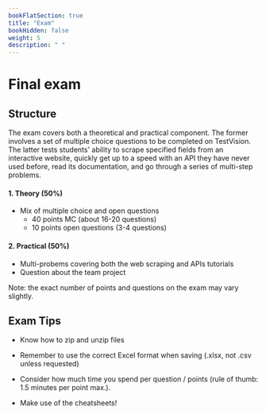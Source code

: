 ```yaml
---
bookFlatSection: true
title: "Exam"
bookHidden: false
weight: 5
description: " "
---
```


# Final exam

## Structure

The exam covers both a theoretical and practical component. The former involves a set of multiple choice questions to be completed on TestVision. The latter tests students' ability to scrape specified fields from an interactive website, quickly get up to a speed with an API they have never used before, read its documentation, and go through a series of multi-step problems.

#### 1. Theory (50%)
- Mix of multiple choice and open questions
  - 40 points MC (about 16-20 questions)
  - 10 points open questions (3-4 questions)

#### 2. Practical (50%)
- Multi-probems covering both the web scraping and APIs tutorials
- Question about the team project


Note: the exact number of points and questions on the exam may vary slightly.


## Exam Tips
* Know how to zip and unzip files

* Remember to use the correct Excel format when saving (.xlsx, not .csv unless requested)

* Consider how much time you spend per question / points (rule of thumb: 1.5 minutes per point max.).

* Make use of the cheatsheets!

<!-- POST-COVID

* Downloading files (C:\users\[your username]) versus Jupyter’s default startup directory (c:\users\default) – practice that!

* Websites blocked, except [jsonviewer.stack.hu](jsonviewer.stack.hu)

* Be there about 15 minutes earlier to start up your computer

* Find programs via the start menu – do not install Jupyter or any package yourself

-->
